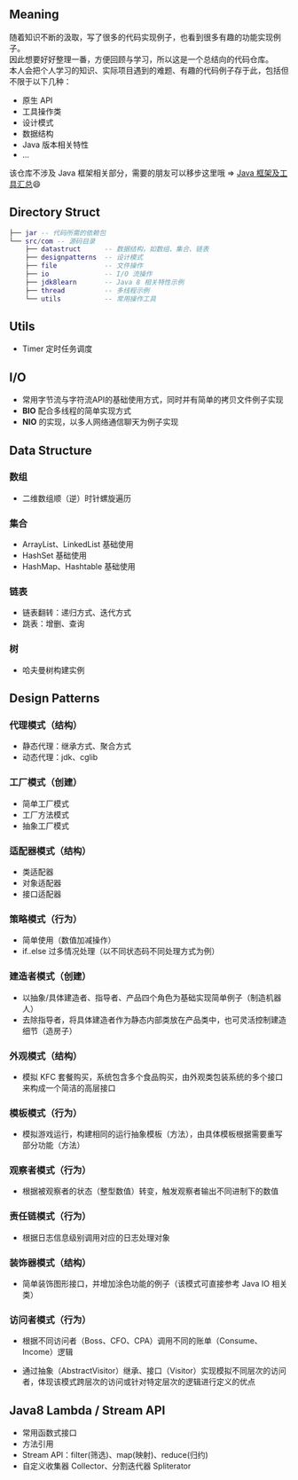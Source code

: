 ## Meaning
随着知识不断的汲取，写了很多的代码实现例子，也看到很多有趣的功能实现例子。  
因此想要好好整理一番，方便回顾与学习，所以这是一个总结向的代码仓库。  
本人会把个人学习的知识、实际项目遇到的难题、有趣的代码例子存于此，包括但不限于以下几种：
- 原生 API
- 工具操作类
- 设计模式
- 数据结构
- Java 版本相关特性
- ...  

该仓库不涉及 Java 框架相关部分，需要的朋友可以移步这里哦 => [Java 框架及工具汇总](https://github.com/yudi-corgi/java_framework_summary):smile: 

## Directory Struct
```lua
├── jar -- 代码所需的依赖包
└── src/com -- 源码目录
    ├── datastruct      -- 数据结构，如数组、集合、链表
    ├── designpatterns  -- 设计模式
    ├── file            -- 文件操作
    ├── io              -- I/O 流操作
    ├── jdk8learn       -- Java 8 相关特性示例
    ├── thread          -- 多线程示例
    └── utils           -- 常用操作工具
```

## Utils
* Timer 定时任务调度

## I/O
* 常用字节流与字符流API的基础使用方式，同时并有简单的拷贝文件例子实现
* **BIO** 配合多线程的简单实现方式
* **NIO** 的实现，以多人网络通信聊天为例子实现

## Data Structure
### 数组
* 二维数组顺（逆）时针螺旋遍历
### 集合
* ArrayList、LinkedList 基础使用
* HashSet 基础使用
* HashMap、Hashtable 基础使用
### 链表
* 链表翻转：递归方式、迭代方式
* 跳表：增删、查询
### 树
* 哈夫曼树构建实例

## Design Patterns
### 代理模式（结构）
* 静态代理：继承方式、聚合方式
* 动态代理：jdk、cglib
### 工厂模式（创建）
* 简单工厂模式
* 工厂方法模式
* 抽象工厂模式
### 适配器模式（结构）
* 类适配器
* 对象适配器
* 接口适配器
### 策略模式（行为）
* 简单使用（数值加减操作）
* if..else 过多情况处理（以不同状态码不同处理方式为例）
### 建造者模式（创建）
* 以抽象/具体建造者、指导者、产品四个角色为基础实现简单例子（制造机器人）
* 去除指导者，将具体建造者作为静态内部类放在产品类中，也可灵活控制建造细节（造房子）
### 外观模式（结构）
* 模拟 KFC 套餐购买，系统包含多个食品购买，由外观类包装系统的多个接口来构成一个简洁的高层接口
### 模板模式（行为）
* 模拟游戏运行，构建相同的运行抽象模板（方法），由具体模板根据需要重写部分功能（方法）
### 观察者模式（行为）
* 根据被观察者的状态（整型数值）转变，触发观察者输出不同进制下的数值
### 责任链模式（行为）
* 根据日志信息级别调用对应的日志处理对象
### 装饰器模式（结构）
* 简单装饰图形接口，并增加涂色功能的例子（该模式可直接参考 Java IO 相关类）
### 访问者模式（行为）
* 根据不同访问者（Boss、CFO、CPA）调用不同的账单（Consume、Income）逻辑
- 通过抽象（AbstractVisitor）继承、接口（Visitor）实现模拟不同层次的访问者，体现该模式跨层次的访问或针对特定层次的逻辑进行定义的优点

## Java8 Lambda / Stream API
* 常用函数式接口
* 方法引用
* Stream API：filter(筛选)、map(映射)、reduce(归约)
* 自定义收集器 Collector、分割迭代器 Spliterator


